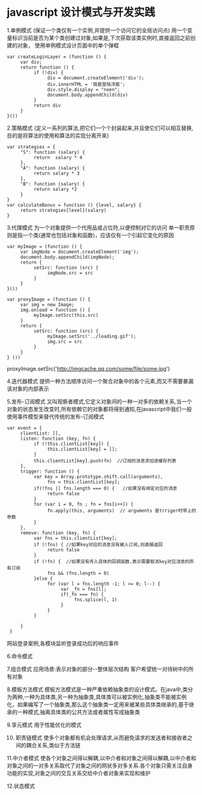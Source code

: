 # javascript 设计模式与开发实践
1.单例模式
(保证一个类仅有一个实例,并提供一个访问它的全局访问点)
用一个变量标识当前是否为某个类创建过对象,如果是,下次获取该类实例时,直接返回之前创建的对象，
使用单例模式设计页面中的单个弹框
```
var createLoginLayer = (function () {
     var div;
     return function () {
          if (!div) {
               div = document.createElement('div');
               div.innerHTML = '我是登陆浮窗';
               div.style.display = "noen";
               document.body.appendChild(div)
          }
          return div
     }
}())
```

2.策略模式
(定义一系列的算法,把它们一个个封装起来,并且使它们可以相互替换,目的是将算法的使用和算法的实现分离开来)
```
var strategies = {
     "S": function (salary) {
          return  salary * 4
     },
     "A": function (salary) {
          return salary * 3
     },
     "B": function (salary) {
          return salary *2
     }
}
var calculateBonus = function () {level, salary} {
     return strategies[level](salary)
}
```
3.代理模式
为一个对象提供一个代用品或占位符,以便控制对它的访问
单一职责原则是指一个类(通常也包括对象和函数)，应该仅有一个引起它变化的原因
```
var myImage = (function () {
     var imgNode = document.createElement('img');
     document.body.appendChild(imgNode);
     return {
          setSrc: function (src) {
               imgNode.src = src
          }
     }
}())

var proxyImage = (function () {
     var img = new Image;
     img.onload = function () {
          myImage.setSrc(this.src)
     }
     return {
          setSrc: function (src) {
               myImage.setSrc('../loading.gif');
               img.src = src
          }
     }
} ())
```

proxyImage.setSrc('http://imgcache.qq.com/some/file/some.jpg')

4.迭代器模式
提供一种方法顺序访问一个聚合对象中的各个元素,而又不需要暴漏该对象的内部表示

5.发布-订阅模式
又叫观察者模式,它定义对象间的一种一对多的依赖关系,当一个对象的状态发生改变时,所有依赖它的对象都将得到通知,在javascript中我们一般使用事件模型来替代传统的发布-订阅模式

```
var event = {
     clientList: [],
     listen: function (key, fn) {
          if (!this.clientList[key]) {
               this.clientList[key] = [];
          }
          this.clientList[key].push(fn)  //订阅的消息添加进缓存列表
     },
     trigger: function () {
          var key = Array.prototype.shift.call(arguments),
               fns = this.clientList[key];
          if(!fns || fns.length === 0) {   //如果没有绑定对应的消息
               return false
          }
          for (var i = 0, fn ; fn = fns[i++]) {
               fn.apply(this, arguments)  // arguments 是trriger时带上的参数
          }
     },
     remove: function (key, fn) {
          var fns = this.clientList[key];
          if (!fns) { //如果key对应的消息没有被人订阅,则直接返回
               return false
          }
          if (!fn) {  //如果没有传入具体的回调函数,表示需要取消key对应消息的所有订阅
               fns && (fns.length = 0)
          }else {
               for (var l = fns.length -1; l >= 0; l--) {
                    var _fn = fns[l];
                    if(_fn === fn) {
                         fns.splice(l, 1)
                    }
               }
          }

     }
 }

```
网站登录案例,各模块监听登录成功后的响应事件

6.命令模式

7.组合模式
应用场景:表示对象的部分--整体层次结构
客户希望统一对待树中的所有对象

8.模板方法模式
模板方法模式是一种严重依赖抽象类的设计模式。在java中,类分为两种,一种为具体类,另一种为抽象类,具体类可以被实例化,抽象类不能被实例化，如果编写了一个抽象类,那么这个抽象类一定用来被某些具体类继承的,基于继承的一种模式,抽离具体类的公共方法或者属性写成抽象类

9.享元模式
用于性能优化的模式

10. 职责链模式
使多个对象都有机会处理请求,从而避免请求的发送者和接收者之间的耦合关系,类似于方法链

11.中介者模式
使各个对象之间得以解耦,以中介者和对象之间得以解耦,以中介者和对象之间的一对多关系取代了对象之间的网状多对多关系.各个对象只需关注自身功能的实现,对象之间的交互关系交给中介者对象来实现和维护

12.状态模式